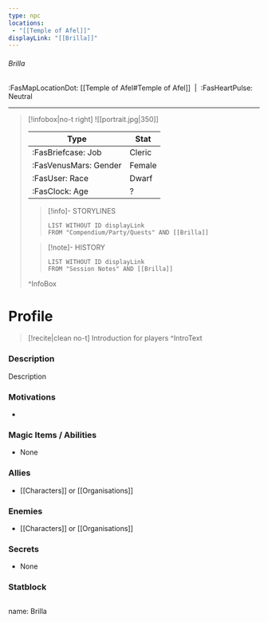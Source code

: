 ```yaml
---
type: npc
locations:
 - "[[Temple of Afel]]"
displayLink: "[[Brilla]]"
---
```

###### Brilla
<span class="sub2">:FasMapLocationDot: [[Temple of Afel#Temple of Afel]]&nbsp;&nbsp;|&nbsp;&nbsp;:FasHeartPulse: Neutral </span>
___

> [!infobox|no-t right]
> ![[portrait.jpg|350]]
>
> | Type | Stat |
> | ---- | ---- |
> | :FasBriefcase: Job |  Cleric |
> | :FasVenusMars: Gender | Female |
> | :FasUser: Race | Dwarf |
> | :FasClock: Age | ? |
>
>> [!info]- STORYLINES
>>```dataview
>>LIST WITHOUT ID displayLink
>>FROM "Compendium/Party/Quests" AND [[Brilla]]
>
>>[!note]- HISTORY
>>```dataview
>>LIST WITHOUT ID displayLink
>>FROM "Session Notes" AND [[Brilla]]
>
>^InfoBox

# Profile

> [!recite|clean no-t]
>	Introduction for players
>^IntroText

### Description
Description

### Motivations
-

### Magic Items / Abilities
- None

### Allies
- [[Characters]] or [[Organisations]]

### Enemies
- [[Characters]] or [[Organisations]]

### Secrets
- None

### Statblock
>```statblock
name: Brilla